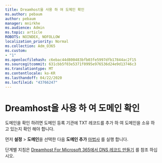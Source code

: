 ```yaml
---
title: Dreamhost을 사용 하 여 도메인 확인
ms.author: pebaum
author: pebaum
manager: mnirkhe
ms.audience: Admin
ms.topic: article
ROBOTS: NOINDEX, NOFOLLOW
localization_priority: Normal
ms.collection: Adm_O365
ms.custom:
- "1"
ms.openlocfilehash: c6ebac44d800483bfb03fe5997dfb17844ac2f15
ms.sourcegitcommit: 631cbb5f03e5371f0995e976536d24e9d13746c3
ms.translationtype: MT
ms.contentlocale: ko-KR
ms.lasthandoff: 04/22/2020
ms.locfileid: "43766247"
---
```

# <a name="verify-your-domain-with-dreamhost"></a>Dreamhost을 사용 하 여 도메인 확인

도메인을 확인 하려면 도메인 등록 기관에 TXT 레코드를 추가 하 여 도메인을 소유 하 고 있는지 확인 해야 합니다. 

먼저 **설정** \> **도메인**을 선택한 다음 **도메인 추가** [마법사](https://portal.office.com/adminportal/home#/Domains) 를 실행 합니다.
  
단계별 지침은 [Dreamhost For Microsoft 365에서 DNS 레코드 만들기](https://docs.microsoft.com/microsoft-365/admin/dns/create-dns-records-at-dreamhost) 를 참조 하십시오.